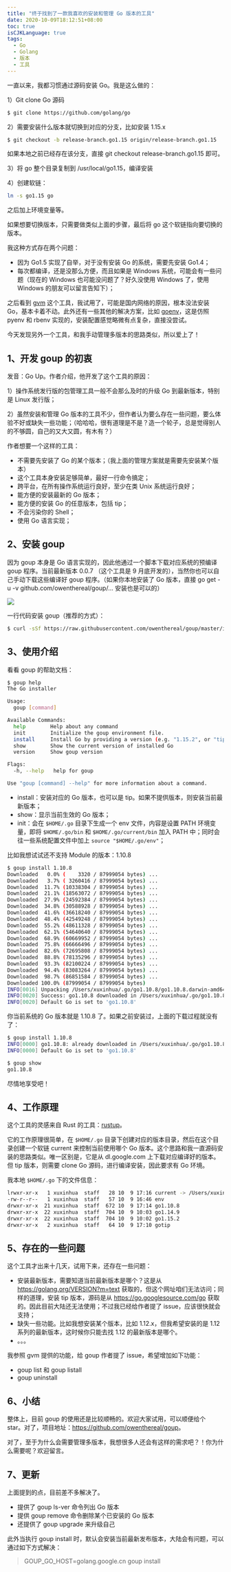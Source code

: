 ```yaml
---
title: "终于找到了一款我喜欢的安装和管理 Go 版本的工具"
date: 2020-10-09T18:12:51+08:00
toc: true
isCJKLanguage: true
tags: 
  - Go
  - Golang
  - 版本
  - 工具
---
```


一直以来，我都习惯通过源码安装 Go。我是这么做的：

1）Git clone Go 源码

```bash
$ git clone https://github.com/golang/go
```

2）需要安装什么版本就切换到对应的分支，比如安装 1.15.x

```bash
$ git checkout -b release-branch.go1.15 origin/release-branch.go1.15
```

如果本地之前已经存在该分支，直接 git checkout release-branch.go1.15 即可。

3）将 go 整个目录复制到 /usr/local/go1.15，编译安装

4）创建软链：

```bash
ln -s go1.15 go
```

之后加上环境变量等。

如果想要切换版本，只需要做类似上面的步骤，最后将 go 这个软链指向要切换的版本。

我这种方式存在两个问题：

- 因为 Go1.5 实现了自举，对于没有安装 Go 的系统，需要先安装 Go1.4；
- 每次都编译，还是没那么方便，而且如果是 Windows 系统，可能会有一些问题（现在的 Windows 也可能没问题了？好久没使用 Windows 了，使用 Windows 的朋友可以留言告知下）；

之后看到 [gvm](https://github.com/moovweb/gvm) 这个工具，我试用了，可能是国内网络的原因，根本没法安装 Go，基本卡着不动。此外还有一些其他的解决方案，比如 [goenv](https://github.com/syndbg/goenv)，这是仿照 pyenv 和 rbenv 实现的，安装配置感觉略微有点复杂，直接没尝试。

今天发现另外一个工具，和我手动管理多版本的思路类似，所以爱上了！

## 1、开发 goup 的初衷

发音：Go Up。作者介绍，他开发了这个工具的原因：

1）操作系统发行版的包管理工具一般不会那么及时的升级 Go 到最新版本，特别是 Linux 发行版；

2）虽然安装和管理 Go 版本的工具不少，但作者认为要么存在一些问题，要么体验不好或缺失一些功能；（哈哈哈，很有道理是不是？造一个轮子，总是觉得别人的不够圆，自己的又大又圆，有木有？）

作者想要一个这样的工具：

- 不需要先安装了 Go 的某个版本；（我上面的管理方案就是需要先安装某个版本）
- 这个工具本身安装足够简单，最好一行命令搞定；
- 跨平台，在所有操作系统运行良好，至少在类 Unix 系统运行良好；
- 能方便的安装最新的 Go 版本；
- 能方便的安装 Go 的任意版本，包括 tip；
- 不会污染你的 Shell；
- 使用 Go 语言实现；

## 2、安装 goup

因为 goup 本身是 Go 语言实现的，因此他通过一个脚本下载对应系统的预编译 goup 程序。当前最新版本 0.0.7 （这个工具是 9 月底开发的），当然你也可以自己手动下载这些编译好 goup 程序。（如果你本地安装了 Go 版本，直接 go get -u -v github.com/owenthereal/goup/... 安装也是可以的）

![](imgs/goup01.png)

一行代码安装 goup（推荐的方式）：

```bash
$ curl -sSf https://raw.githubusercontent.com/owenthereal/goup/master/install.sh | sh
```

## 3、使用介绍

看看 goup 的帮助文档：

```bash
$ goup help
The Go installer

Usage:
  goup [command]

Available Commands:
  help        Help about any command
  init        Initialize the goup environment file.
  install     Install Go by providing a version (e.g. "1.15.2", or "tip"). If empty, use the latest version.
  show        Show the current version of installed Go
  version     Show goup version

Flags:
  -h, --help   help for goup

Use "goup [command] --help" for more information about a command.
```

- install：安装对应的 Go 版本，也可以是 tip。如果不提供版本，则安装当前最新版本；
- show：显示当前生效的 Go 版本；
- init：会在 `$HOME/.go` 目录下生成一个 env 文件，内容是设置 PATH 环境变量，即将 `$HOME/.go/bin` 和 `$HOME/.go/current/bin` 加入 PATH 中；同时会往一些系统配置文件中加上 `source "$HOME/.go/env"`；

比如我想试试还不支持 Module 的版本：1.10.8

```bash
$ goup install 1.10.8
Downloaded   0.0% (    3320 / 87999054 bytes) ...
Downloaded   3.7% ( 3260416 / 87999054 bytes) ...
Downloaded  11.7% (10338304 / 87999054 bytes) ...
Downloaded  21.1% (18563072 / 87999054 bytes) ...
Downloaded  27.9% (24592384 / 87999054 bytes) ...
Downloaded  34.8% (30588928 / 87999054 bytes) ...
Downloaded  41.6% (36618240 / 87999054 bytes) ...
Downloaded  48.4% (42549248 / 87999054 bytes) ...
Downloaded  55.2% (48611328 / 87999054 bytes) ...
Downloaded  62.1% (54640640 / 87999054 bytes) ...
Downloaded  68.9% (60669952 / 87999054 bytes) ...
Downloaded  75.8% (66666496 / 87999054 bytes) ...
Downloaded  82.6% (72695808 / 87999054 bytes) ...
Downloaded  88.8% (78135296 / 87999054 bytes) ...
Downloaded  93.3% (82100224 / 87999054 bytes) ...
Downloaded  94.4% (83083264 / 87999054 bytes) ...
Downloaded  98.7% (86851584 / 87999054 bytes) ...
Downloaded 100.0% (87999054 / 87999054 bytes)
INFO[0016] Unpacking /Users/xuxinhua/.go/go1.10.8/go1.10.8.darwin-amd64.tar.gz ...
INFO[0020] Success: go1.10.8 downloaded in /Users/xuxinhua/.go/go1.10.8
INFO[0020] Default Go is set to 'go1.10.8'
```

你当前系统的 Go 版本就是 1.10.8 了。如果之前安装过，上面的下载过程就没有了：

```bash
$ goup install 1.10.8
INFO[0000] go1.10.8: already downloaded in /Users/xuxinhua/.go/go1.10.8
INFO[0000] Default Go is set to 'go1.10.8'

$ goup show
go1.10.8
```

尽情地享受吧！

## 4、工作原理

这个工具的灵感来自 Rust 的工具：[rustup](https://rustup.rs/)。

它的工作原理很简单，在 `$HOME/.go` 目录下创建对应的版本目录，然后在这个目录创建一个软链 current 来控制当前使用哪个 Go 版本。这个思路和我一直源码安装的思路类似。唯一区别是，它是从 dl.google.com 上下载对应编译好的版本。但 tip 版本，则需要 clone Go 源码，进行编译安装，因此要求有 Go 环境。

我本地 `$HOME/.go` 下的文件信息：

```bash
lrwxr-xr-x   1 xuxinhua  staff   28 10  9 17:16 current -> /Users/xuxinhua/.go/go1.10.8
-rw-r--r--   1 xuxinhua  staff   57 10  9 16:46 env
drwxr-xr-x  21 xuxinhua  staff  672 10  9 17:14 go1.10.8
drwxr-xr-x  22 xuxinhua  staff  704 10  9 10:03 go1.14.9
drwxr-xr-x  22 xuxinhua  staff  704 10  9 10:02 go1.15.2
drwxr-xr-x   2 xuxinhua  staff   64 10  9 17:10 gotip
```

## 5、存在的一些问题

这个工具才出来十几天，试用下来，还存在一些问题：

- 安装最新版本，需要知道当前最新版本是哪个？这是从 <https://golang.org/VERSION?m=text> 获取的，但这个网址咱们无法访问；同样的道理，安装 tip 版本，源码是从 <https://go.googlesource.com/go> 获取的。因此目前大陆还无法使用；不过我已经给作者提了 issue，应该很快就会支持；
- 缺失一些功能。比如我想安装某个版本，比如 1.12.x，但我希望安装的是 1.12 系列的最新版本，这时候你只能去找 1.12 的最新版本是哪个。
- 。。。

我参照 gvm 提供的功能，给 goup 作者提了 issue，希望增加如下功能：

- goup list 和 goup listall
- goup uninstall

## 6、小结

整体上，目前 goup 的使用还是比较顺畅的。欢迎大家试用，可以顺便给个 star。对了，项目地址：<https://github.com/owenthereal/goup>。

对了，至于为什么会需要管理多版本，我想很多人还会有这样的需求吧？！你为什么需要呢？欢迎留言。

## 7、更新

上面提到的点，目前差不多解决了。

- 提供了 goup ls-ver 命令列出 Go 版本
- 提供 goup remove 命令删除某个已安装的 Go 版本
- 还提供了 goup upgrade 来升级自己

此外当执行 goup install 时，默认会安装当前最新发布版本，大陆会有问题，可以通过如下方式解决：

> GOUP_GO_HOST=golang.google.cn goup install

